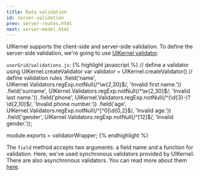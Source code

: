 ```yaml
---
title: Data validation
id: server-validation
prev: server-routes.html
next: server-model.html
---
```


UIKernel supports the client-side and server-side validation.
To define the server-side validation, we're going to use [UIKernel validator](/docs/validator.html).

`userGrid/validations.js`:
{% highlight javascript %}
// define a validator using UIKernel.createValidator
var validator = UIKernel.createValidator()
      // define validation rules
     .field('name', UIKernel.Validators.regExp.notNull(/^\w{2,30}$/, 'Invalid first name.'))
     .field('surname', UIKernel.Validators.regExp.notNull(/^\w{2,30}$/, 'Invalid last name.'))
     .field('phone', UIKernel.Validators.regExp.notNull(/^(\d{3}-)?\d{2,10}$/, 'Invalid phone number.'))
     .field('age', UIKernel.Validators.regExp.notNull(/^[^0]\d{0,2}$/, 'Invalid age.'))
     .field('gender', UIKernel.Validators.regExp.notNull(/^[12]$/, 'Invalid gender.'));

module.exports = validatorWrapper;
{% endhighlight %}

The `field` method accepts two arguments: a field name and a function for validation. Here, we've used 
synchronous validators provided by UIKernel. There are also asynchronous validators. 
You can read more about them [here](/docs/validator.html).  
